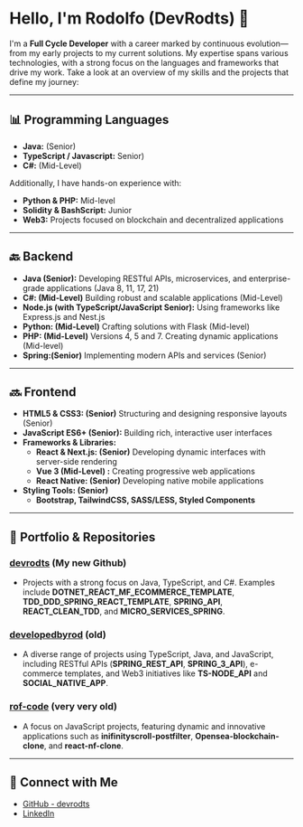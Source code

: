 # Hello, I'm Rodolfo (DevRodts) 👋

I'm a **Full Cycle Developer** with a career marked by continuous evolution—from my early projects to my current solutions. My expertise spans various technologies, with a strong focus on the languages and frameworks that drive my work. Take a look at an overview of my skills and the projects that define my journey:

---

## 📊 Programming Languages

- **Java:** (Senior)  
- **TypeScript / Javascript:** Senior)
- **C#:** (Mid-Level)

Additionally, I have hands-on experience with:
- **Python & PHP:** Mid-level  
- **Solidity & BashScript:** Junior  
- **Web3:** Projects focused on blockchain and decentralized applications

---

## 🔙 Backend

- **Java (Senior):** Developing RESTful APIs, microservices, and enterprise-grade applications (Java 8, 11, 17, 21)  
- **C#: (Mid-Level)** Building robust and scalable applications (Mid-Level)
- **Node.js (with TypeScript/JavaScript Senior):** Using frameworks like Express.js and Nest.js  
- **Python: (Mid-Level)** Crafting solutions with Flask (Mid-level)  
- **PHP: (Mid-Level)** Versions 4, 5 and 7. Creating dynamic applications (Mid-level)  
- **Spring:(Senior)** Implementing modern APIs and services (Senior)

---

## 🔜 Frontend

- **HTML5 & CSS3: (Senior)** Structuring and designing responsive layouts  (Senior)
- **JavaScript ES6+ (Senior):** Building rich, interactive user interfaces  
- **Frameworks & Libraries:**  
  - **React & Next.js: (Senior)** Developing dynamic interfaces with server-side rendering 
  - **Vue 3 (Mid-Level) :** Creating progressive web applications
  - **React Native: (Senior)** Developing native mobile applications
- **Styling Tools: (Senior)**  
  - **Bootstrap, TailwindCSS, SASS/LESS, Styled Components**

---

## 🚀 Portfolio & Repositories

### [devrodts](https://github.com/devrodts) (My new Github)
- Projects with a strong focus on Java, TypeScript, and C#. Examples include **DOTNET_REACT_MF_ECOMMERCE_TEMPLATE**, **TDD_DDD_SPRING_REACT_TEMPLATE**, **SPRING_API**, **REACT_CLEAN_TDD**, and **MICRO_SERVICES_SPRING**.

### [developedbyrod](https://github.com/developedbyrod?tab=repositories) (old)
- A diverse range of projects using TypeScript, Java, and JavaScript, including RESTful APIs (**SPRING_REST_API**, **SPRING_3_API**), e-commerce templates, and Web3 initiatives like **TS-NODE_API** and **SOCIAL_NATIVE_APP**.
  
### [rof-code](https://github.com/rof-code?tab=repositories) (very very old)
- A focus on JavaScript projects, featuring dynamic and innovative applications such as **inifinityscroll-postfilter**, **Opensea-blockchain-clone**, and **react-nf-clone**.


---

## 🤝 Connect with Me

- [GitHub - devrodts](https://github.com/devrodts)
- [LinkedIn](https://www.linkedin.com/in/rodolfo-rodrigues-980319345)
